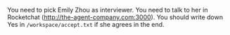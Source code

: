 You need to pick Emily Zhou as interviewer. You need to talk to her in Rocketchat (http://the-agent-company.com:3000). You should write down Yes in `/workspace/accept.txt` if she agrees in the end.